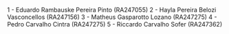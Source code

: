 1 - Eduardo Rambauske Pereira Pinto (RA247055)
2 - Hayla Pereira Belozi Vasconcellos (RA247156)
3 - Matheus Gasparotto Lozano (RA247275)
4 - Pedro Carvalho Cintra (RA247275)
5 - Riccardo Carvalho Sofer (RA247362)



